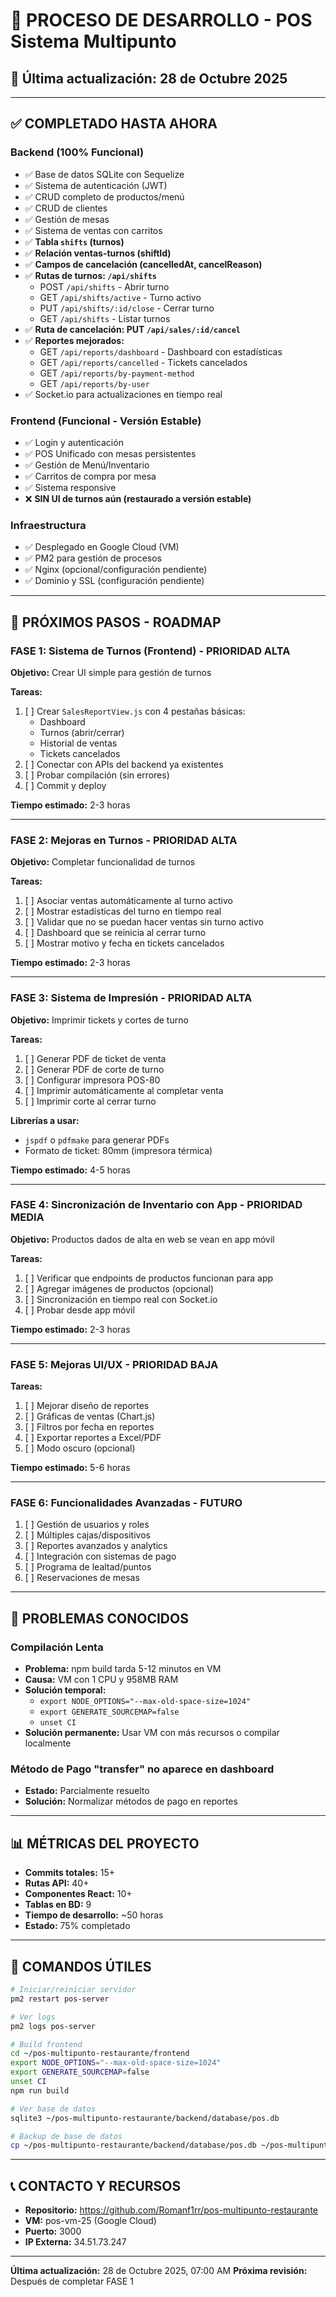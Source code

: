 # 🚀 PROCESO DE DESARROLLO - POS Sistema Multipunto

## 📅 Última actualización: 28 de Octubre 2025

---

## ✅ **COMPLETADO HASTA AHORA**

### **Backend (100% Funcional)**
- ✅ Base de datos SQLite con Sequelize
- ✅ Sistema de autenticación (JWT)
- ✅ CRUD completo de productos/menú
- ✅ CRUD de clientes
- ✅ Gestión de mesas
- ✅ Sistema de ventas con carritos
- ✅ **Tabla `shifts` (turnos)**
- ✅ **Relación ventas-turnos (shiftId)**
- ✅ **Campos de cancelación (cancelledAt, cancelReason)**
- ✅ **Rutas de turnos: `/api/shifts`**
  - POST `/api/shifts` - Abrir turno
  - GET `/api/shifts/active` - Turno activo
  - PUT `/api/shifts/:id/close` - Cerrar turno
  - GET `/api/shifts` - Listar turnos
- ✅ **Ruta de cancelación: PUT `/api/sales/:id/cancel`**
- ✅ **Reportes mejorados:**
  - GET `/api/reports/dashboard` - Dashboard con estadísticas
  - GET `/api/reports/cancelled` - Tickets cancelados
  - GET `/api/reports/by-payment-method`
  - GET `/api/reports/by-user`
- ✅ Socket.io para actualizaciones en tiempo real

### **Frontend (Funcional - Versión Estable)**
- ✅ Login y autenticación
- ✅ POS Unificado con mesas persistentes
- ✅ Gestión de Menú/Inventario
- ✅ Carritos de compra por mesa
- ✅ Sistema responsive
- ❌ **SIN UI de turnos aún (restaurado a versión estable)**

### **Infraestructura**
- ✅ Desplegado en Google Cloud (VM)
- ✅ PM2 para gestión de procesos
- ✅ Nginx (opcional/configuración pendiente)
- ✅ Dominio y SSL (configuración pendiente)

---

## 🎯 **PRÓXIMOS PASOS - ROADMAP**

### **FASE 1: Sistema de Turnos (Frontend) - PRIORIDAD ALTA**
**Objetivo:** Crear UI simple para gestión de turnos

**Tareas:**
1. [ ] Crear `SalesReportView.js` con 4 pestañas básicas:
   - Dashboard
   - Turnos (abrir/cerrar)
   - Historial de ventas
   - Tickets cancelados
2. [ ] Conectar con APIs del backend ya existentes
3. [ ] Probar compilación (sin errores)
4. [ ] Commit y deploy

**Tiempo estimado:** 2-3 horas

---

### **FASE 2: Mejoras en Turnos - PRIORIDAD ALTA**
**Objetivo:** Completar funcionalidad de turnos

**Tareas:**
1. [ ] Asociar ventas automáticamente al turno activo
2. [ ] Mostrar estadísticas del turno en tiempo real
3. [ ] Validar que no se puedan hacer ventas sin turno activo
4. [ ] Dashboard que se reinicia al cerrar turno
5. [ ] Mostrar motivo y fecha en tickets cancelados

**Tiempo estimado:** 2-3 horas

---

### **FASE 3: Sistema de Impresión - PRIORIDAD ALTA**
**Objetivo:** Imprimir tickets y cortes de turno

**Tareas:**
1. [ ] Generar PDF de ticket de venta
2. [ ] Generar PDF de corte de turno
3. [ ] Configurar impresora POS-80
4. [ ] Imprimir automáticamente al completar venta
5. [ ] Imprimir corte al cerrar turno

**Librerías a usar:**
- `jspdf` o `pdfmake` para generar PDFs
- Formato de ticket: 80mm (impresora térmica)

**Tiempo estimado:** 4-5 horas

---

### **FASE 4: Sincronización de Inventario con App - PRIORIDAD MEDIA**
**Objetivo:** Productos dados de alta en web se vean en app móvil

**Tareas:**
1. [ ] Verificar que endpoints de productos funcionan para app
2. [ ] Agregar imágenes de productos (opcional)
3. [ ] Sincronización en tiempo real con Socket.io
4. [ ] Probar desde app móvil

**Tiempo estimado:** 2-3 horas

---

### **FASE 5: Mejoras UI/UX - PRIORIDAD BAJA**
**Tareas:**
1. [ ] Mejorar diseño de reportes
2. [ ] Gráficas de ventas (Chart.js)
3. [ ] Filtros por fecha en reportes
4. [ ] Exportar reportes a Excel/PDF
5. [ ] Modo oscuro (opcional)

**Tiempo estimado:** 5-6 horas

---

### **FASE 6: Funcionalidades Avanzadas - FUTURO**
1. [ ] Gestión de usuarios y roles
2. [ ] Múltiples cajas/dispositivos
3. [ ] Reportes avanzados y analytics
4. [ ] Integración con sistemas de pago
5. [ ] Programa de lealtad/puntos
6. [ ] Reservaciones de mesas

---

## 🐛 **PROBLEMAS CONOCIDOS**

### **Compilación Lenta**
- **Problema:** npm build tarda 5-12 minutos en VM
- **Causa:** VM con 1 CPU y 958MB RAM
- **Solución temporal:** 
  - `export NODE_OPTIONS="--max-old-space-size=1024"`
  - `export GENERATE_SOURCEMAP=false`
  - `unset CI`
- **Solución permanente:** Usar VM con más recursos o compilar localmente

### **Método de Pago "transfer" no aparece en dashboard**
- **Estado:** Parcialmente resuelto
- **Solución:** Normalizar métodos de pago en reportes

---

## 📊 **MÉTRICAS DEL PROYECTO**

- **Commits totales:** 15+
- **Rutas API:** 40+
- **Componentes React:** 10+
- **Tablas en BD:** 9
- **Tiempo de desarrollo:** ~50 horas
- **Estado:** 75% completado

---

## 🔧 **COMANDOS ÚTILES**
```bash
# Iniciar/reiniciar servidor
pm2 restart pos-server

# Ver logs
pm2 logs pos-server

# Build frontend
cd ~/pos-multipunto-restaurante/frontend
export NODE_OPTIONS="--max-old-space-size=1024"
export GENERATE_SOURCEMAP=false
unset CI
npm run build

# Ver base de datos
sqlite3 ~/pos-multipunto-restaurante/backend/database/pos.db

# Backup de base de datos
cp ~/pos-multipunto-restaurante/backend/database/pos.db ~/pos-multipunto-restaurante/backend/database/pos.db.backup-$(date +%Y%m%d)
```

---

## 📞 **CONTACTO Y RECURSOS**

- **Repositorio:** https://github.com/Romanf1rr/pos-multipunto-restaurante
- **VM:** pos-vm-25 (Google Cloud)
- **Puerto:** 3000
- **IP Externa:** 34.51.73.247

---

**Última actualización:** 28 de Octubre 2025, 07:00 AM
**Próxima revisión:** Después de completar FASE 1
